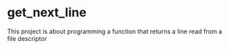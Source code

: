 # get_next_line
This project is about programming a function that returns a line read from a file descriptor
